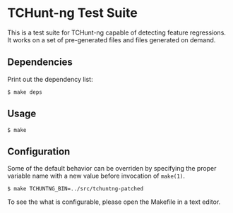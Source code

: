 # TCHunt-ng Test Suite

This is a test suite for TCHunt-ng capable of detecting feature regressions. It
works on a set of pre-generated files and files generated on demand.

## Dependencies

Print out the dependency list:

	$ make deps

## Usage

	$ make

## Configuration

Some of the default behavior can be overriden by specifying the proper variable
name with a new value before invocation of `make(1)`.

	$ make TCHUNTNG_BIN=../src/tchuntng-patched

To see the what is configurable, please open the Makefile in a text editor.

